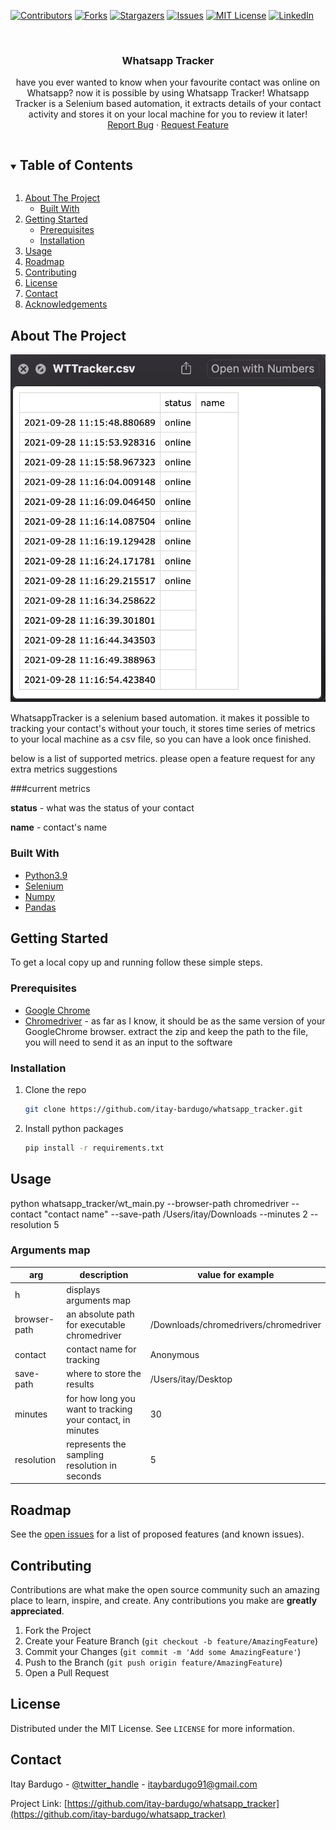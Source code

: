 <!-- PROJECT SHIELDS -->
<!--
*** I'm using markdown "reference style" links for readability.
*** Reference links are enclosed in brackets [ ] instead of parentheses ( ).
*** See the bottom of this document for the declaration of the reference variables
*** for contributors-url, forks-url, etc. This is an optional, concise syntax you may use.
*** https://www.markdownguide.org/basic-syntax/#reference-style-links
-->
[![Contributors][contributors-shield]][contributors-url]
[![Forks][forks-shield]][forks-url]
[![Stargazers][stars-shield]][stars-url]
[![Issues][issues-shield]][issues-url]
[![MIT License][license-shield]][license-url]
[![LinkedIn][linkedin-shield]][linkedin-url]




<!-- PROJECT LOGO -->
<br />
<p align="center">
  <h3 align="center">Whatsapp Tracker</h3>

  <p align="center">
    have you ever wanted to know when your favourite contact was online on Whatsapp?
    now it is possible by using Whatsapp Tracker!
    Whatsapp Tracker is a Selenium based automation, it extracts details of your contact
    activity and stores it on your local machine for you to review it later! 
    <br />
    <a href="https://github.com/itay-bardugo/whatsapp_tracker/issues">Report Bug</a>
    ·
    <a href="https://github.com/itay-bardugo/whatsapp_tracker/issues">Request Feature</a>
  </p>
</p>



<!-- TABLE OF CONTENTS -->
<details open="open">
  <summary><h2 style="display: inline-block">Table of Contents</h2></summary>
  <ol>
    <li>
      <a href="#about-the-project">About The Project</a>
      <ul>
        <li><a href="#built-with">Built With</a></li>
      </ul>
    </li>
    <li>
      <a href="#getting-started">Getting Started</a>
      <ul>
        <li><a href="#prerequisites">Prerequisites</a></li>
        <li><a href="#installation">Installation</a></li>
      </ul>
    </li>
    <li><a href="#usage">Usage</a></li>
    <li><a href="#roadmap">Roadmap</a></li>
    <li><a href="#contributing">Contributing</a></li>
    <li><a href="#license">License</a></li>
    <li><a href="#contact">Contact</a></li>
    <li><a href="#acknowledgements">Acknowledgements</a></li>
  </ol>
</details>



<!-- ABOUT THE PROJECT -->
## <a name="about-the-project"></a>About The Project

[![Product Name Screen Shot][product-screenshot]]()

WhatsappTracker is a selenium based automation.
it makes it possible to tracking your contact's without your touch, it stores time series of metrics
to your local machine as a csv file, so you can have a look once finished.

below is a list of supported metrics.
please open a feature request for any extra metrics suggestions

###current metrics

**status** - what was the status of your contact

**name** - contact's name



### Built With

* [Python3.9](https://www.python.org/)
* [Selenium](https://www.selenium.dev/)
* [Numpy](https://numpy.org/)
* [Pandas](https://pandas.pydata.org/)



<!-- GETTING STARTED -->
## Getting Started

To get a local copy up and running follow these simple steps.

### Prerequisites
* [Google Chrome](https://www.google.com/chrome)
* [Chromedriver](https://chromedriver.chromium.org/downloads) - as far as I know, it should be 
as the same version of your GoogleChrome browser.
  extract the zip and keep the path to the file, you will need to send it as an input to the software
  
### Installation

1. Clone the repo
   ```sh
   git clone https://github.com/itay-bardugo/whatsapp_tracker.git
   ```
2. Install python packages
   ```sh
   pip install -r requirements.txt
   ```


<!-- USAGE EXAMPLES -->
## Usage
python whatsapp_tracker/wt_main.py --browser-path chromedriver --contact "contact name" --save-path /Users/itay/Downloads --minutes 2 --resolution 5
### Arguments map
|  arg   |  description |  value for example |
|  ---   |  ----------- |  ----------------- |
|   h    |  displays arguments map | |     
|  browser-path | an absolute path for executable chromedriver | /Downloads/chromedrivers/chromedriver |
|  contact  |  contact name for tracking  |  Anonymous |
| save-path | where to store the results | /Users/itay/Desktop |
| minutes   | for how long you want to tracking your contact, in minutes | 30 |
| resolution | represents the sampling resolution in seconds | 5 |


<!-- ROADMAP -->
## Roadmap

See the [open issues](https://github.com/itay-bardugo/whatsapp_tracker/issues) for a list of proposed features (and known issues).



<!-- CONTRIBUTING -->
## Contributing

Contributions are what make the open source community such an amazing place to learn, inspire, and create. Any contributions you make are **greatly appreciated**.

1. Fork the Project
2. Create your Feature Branch (`git checkout -b feature/AmazingFeature`)
3. Commit your Changes (`git commit -m 'Add some AmazingFeature'`)
4. Push to the Branch (`git push origin feature/AmazingFeature`)
5. Open a Pull Request



<!-- LICENSE -->
## License

Distributed under the MIT License. See `LICENSE` for more information.



<!-- CONTACT -->
## Contact

Itay Bardugo - [@twitter_handle](https://twitter.com/itaybardugo) - itaybardugo91@gmail.com

Project Link: [https://github.com/itay-bardugo/whatsapp_tracker](https://github.com/itay-bardugo/whatsapp_tracker)




<!-- MARKDOWN LINKS & IMAGES -->
<!-- https://www.markdownguide.org/basic-syntax/#reference-style-links -->
[contributors-shield]: https://img.shields.io/github/contributors/itay-bardugo/whatsapp_tracker.svg?style=for-the-badge
[contributors-url]: https://github.com/itay-bardugo/whatsapp_tracker/graphs/contributors
[forks-shield]: https://img.shields.io/github/forks/itay-bardugo/whatsapp_tracker.svg?style=for-the-badge
[forks-url]: https://github.com/itay-bardugo/whatsapp_tracker/network/members
[stars-shield]: https://img.shields.io/github/stars/itay-bardugo/whatsapp_tracker.svg?style=for-the-badge
[stars-url]: https://github.com/itay-bardugo/whatsapp_tracker/stargazers
[issues-shield]: https://img.shields.io/github/issues/itay-bardugo/whatsapp_tracker.svg?style=for-the-badge
[issues-url]: https://github.com/itay-bardugo/whatsapp_tracker/issues
[license-shield]: https://img.shields.io/github/license/itay-bardugo/whatsapp_tracker.svg?style=for-the-badge
[license-url]: https://github.com/itay-bardugo/whatsapp_tracker/blob/master/LICENSE
[linkedin-shield]: https://img.shields.io/badge/-LinkedIn-black.svg?style=for-the-badge&logo=linkedin&colorB=555
[linkedin-url]: https://linkedin.com/in/itay-bardugo-411571a5
[product-screenshot]: docs/images/screenshot.png